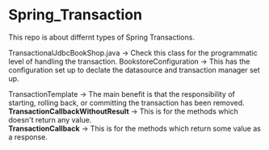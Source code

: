 # Spring_Transaction

This repo is about differnt types of Spring Transactions.

TransactionalJdbcBookShop.java -> Check this class for the programmatic level of handling the transaction.
BookstoreConfiguration -> This has the configuration set up to declate the datasource and transaction manager set up.

TransactionTemplate -> The main benefit is that the responsibility of starting, rolling back, or committing the transaction has been removed.  
**TransactionCallbackWithoutResult** -> This is for the methods which doesn't return any value.  
**TransactionCallback** -> This is for the methods which return some value as a response.  
